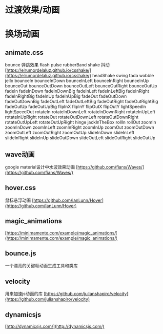 # 过渡效果/动画


# 换场动画


## animate.css
bounce 弹跳效果
flash
pulse
rubberBand
shake 抖动  [https://elrumordelaluz.github.io/csshake/](https://elrumordelaluz.github.io/csshake/)
headShake
swing
tada
wobble
jello
bounceIn
bounceInDown
bounceInLeft
bounceInRight
bounceInUp
bounceOut
bounceOutDown
bounceOutLeft
bounceOutRight
bounceOutUp
fadeIn
fadeInDown
fadeInDownBig
fadeInLeft
fadeInLeftBig
fadeInRight
fadeInRightBig
fadeInUp
fadeInUpBig
fadeOut
fadeOutDown
fadeOutDownBig
fadeOutLeft
fadeOutLeftBig
fadeOutRight
fadeOutRightBig
fadeOutUp
fadeOutUpBig
flipInX
flipInY
flipOutX
flipOutY
lightSpeedIn
lightSpeedOut
rotateIn
rotateInDownLeft
rotateInDownRight
rotateInUpLeft
rotateInUpRight
rotateOut
rotateOutDownLeft
rotateOutDownRight
rotateOutUpLeft
rotateOutUpRight
hinge
jackInTheBox
rollIn
rollOut
zoomIn
zoomInDown
zoomInLeft
zoomInRight
zoomInUp
zoomOut
zoomOutDown
zoomOutLeft
zoomOutRight
zoomOutUp
slideInDown
slideInLeft
slideInRight
slideInUp
slideOutDown
slideOutLeft
slideOutRight
slideOutUp

## wave动画
google material设计中水波效果动画
[https://github.com/fians/Waves/](https://github.com/fians/Waves/)

## hover.css
鼠标悬浮动画
[https://github.com/IanLunn/Hover](https://github.com/IanLunn/Hover)

## magic_animations
[https://minimamente.com/example/magic_animations/](https://minimamente.com/example/magic_animations/)

## bounce.js
一个漂亮的关键帧动画生成工具和类库

## velocity
用来加速js动画的库
[https://github.com/julianshapiro/velocity](https://github.com/julianshapiro/velocity)

## dynamicsjs
[http://dynamicsjs.com/](http://dynamicsjs.com/)
